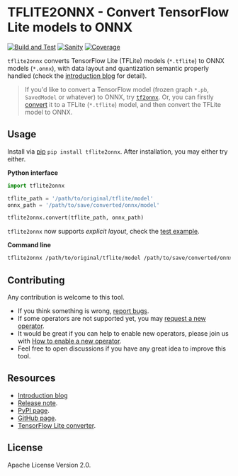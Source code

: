 TFLITE2ONNX - Convert TensorFlow Lite models to ONNX
====================================================

[![Build and Test](https://github.com/jackwish/tflite2onnx/workflows/Build%20and%20Test/badge.svg)](https://github.com/jackwish/tflite2onnx/actions?query=workflow%3A%22Build+and+Test%22)
[![Sanity](https://github.com/jackwish/tflite2onnx/workflows/Sanity/badge.svg)](https://github.com/jackwish/tflite2onnx/actions?query=workflow%3ASanity)
[![Coverage](https://codecov.io/gh/jackwish/tflite2onnx/branch/master/graph/badge.svg)](https://codecov.io/gh/jackwish/tflite2onnx)

`tflite2onnx` converts TensorFlow Lite (TFLite) models (`*.tflite`) to ONNX models (`*.onnx`),
with data layout and quantization semantic properly handled (check the [introduction blog][intro] for detail).

> If you'd like to convert a TensorFlow model (frozen graph `*.pb`, `SavedModel`
or whatever) to ONNX, try [`tf2onnx`](https://github.com/onnx/tensorflow-onnx).
Or, you can firstly [convert][tf2tflite] it to a TFLite (`*.tflite`) model,
and then convert the TFLite model to ONNX.


## Usage

Install via [pip][pypi] `pip install tflite2onnx`.
After installation, you may either try either.

**Python interface**

```py
import tflite2onnx

tflite_path = '/path/to/original/tflite/model'
onnx_path = '/path/to/save/converted/onnx/model'

tflite2onnx.convert(tflite_path, onnx_path)
```

`tflite2onnx` now supports *explicit layout*, check the
[test example](https://github.com/jackwish/tflite2onnx/blob/master/tests/test_explicit_layout.py).

**Command line**

```sh
tflite2onnx /path/to/original/tflite/model /path/to/save/converted/onnx/model
```


## Contributing

Any contribution is welcome to this tool.

* If you think something is wrong, [report bugs](https://github.com/jackwish/tflite2onnx/issues/new?assignees=&labels=bug&template=bug-report.md&title=).
* If some operators are not supported yet, you may [request a new operator](https://github.com/jackwish/tflite2onnx/issues/new?assignees=&labels=operator%2C+help+wanted&template=request-operator.md&title=Operator+request%3A).
* It would be great if you can help to enable new operators, please join us with [How to enable a new operator](docs/how-to-enable-new-operator.md).
* Feel free to open discussions if you have any great idea to improve this tool.


## Resources

* [Introduction blog][intro]
* [Release note](docs/release-notes.md).
* [PyPI page][pypi].
* [GitHub page][github].
* [TensorFlow Lite converter][tf2tflite].


## License

Apache License Version 2.0.

[intro]: https://jackwish.net/2020/Convert-TensorFlow-Lite-models-to-ONNX.html
[pypi]: https://pypi.org/project/tflite2onnx
[github]: https://github.com/jackwish/tflite2onnx
[tf2tflite]: https://www.tensorflow.org/lite/convert

